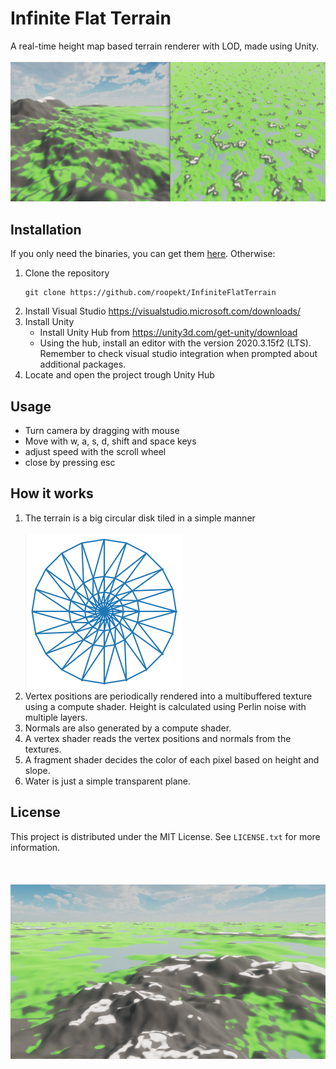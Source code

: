 # Infinite Flat Terrain 

A real-time height map based terrain renderer with LOD, made using Unity. 
<br/><br/>
![Close and far example of the terrain](https://github.com/roopekt/InfiniteFlatTerrain/blob/main/ReadmeData/close_and_far_example.png)

## Installation 

If you only need the binaries, you can get them [here](https://github.com/roopekt/InfiniteFlatTerrain/releases). Otherwise:

 1. Clone the repository
	```shell
	git clone https://github.com/roopekt/InfiniteFlatTerrain
	```
2. Install Visual Studio
	https://visualstudio.microsoft.com/downloads/
3. Install Unity
	- Install Unity Hub from https://unity3d.com/get-unity/download
	- Using the hub, install  an editor with the version 2020.3.15f2 (LTS). Remember to check visual studio integration when prompted about additional packages.
4. Locate and open the project trough Unity Hub

## Usage 

 - Turn camera by dragging with mouse
 - Move with w, a, s, d, shift and space keys
 - adjust speed with the scroll wheel
 - close by pressing esc

## How it works 

1. The terrain is a big circular disk tiled in a simple manner 
<br/><br/>
![Tiled disk](https://github.com/roopekt/InfiniteFlatTerrain/blob/main/ReadmeData/tiled_disk.png)
2. Vertex positions are periodically rendered into a multibuffered texture using a compute shader. Height is calculated using Perlin noise with multiple layers.
3. Normals are also generated by a compute shader.
4. A vertex shader reads the vertex positions and normals from the textures.
5. A fragment shader decides the color of each pixel based on height and slope.
6. Water is just a simple transparent plane.

## License 

This project is distributed under the MIT License. See `LICENSE.txt` for more information.
<br/><br/>
<br/><br/>
![Mountain with a lake behind it](https://github.com/roopekt/InfiniteFlatTerrain/blob/main/ReadmeData/mountain.png)

